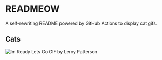 # READMEOW

A self-rewriting README powered by GitHub Actions to display cat gifs.

## Cats

![Im Ready Lets Go GIF by Leroy Patterson](https://media3.giphy.com/media/CjmvTCZf2U3p09Cn0h/200.gif?cid=9acd02danlovjtkd38mkw5ffzyye0iumq9rkwgolfjrp43cp&ep=v1_gifs_search&rid=200.gif&ct=g)
